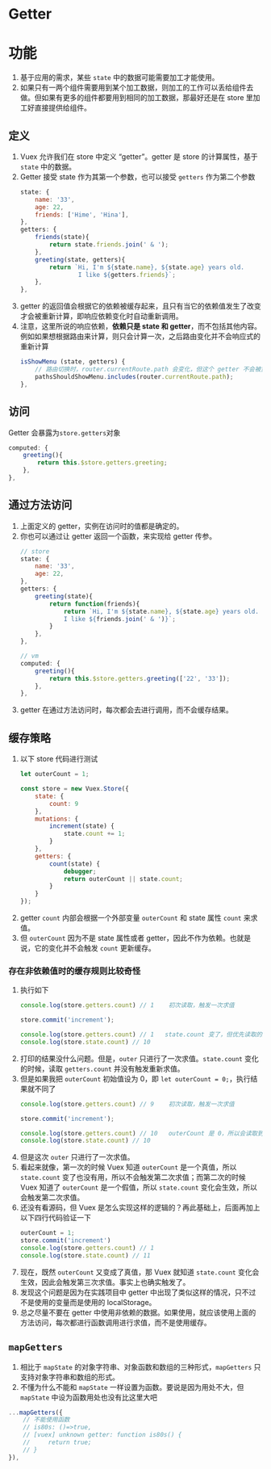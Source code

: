 # Getter



# 功能
1. 基于应用的需求，某些 `state` 中的数据可能需要加工才能使用。
2. 如果只有一两个组件需要用到某个加工数据，则加工的工作可以丢给组件去做。但如果有更多的组件都要用到相同的加工数据，那最好还是在 store 里加工好直接提供给组件。


## 定义
1. Vuex 允许我们在 store 中定义 “getter”。getter 是 store 的计算属性，基于 `state` 中的数据。
2. Getter 接受 state 作为其第一个参数，也可以接受 `getters` 作为第二个参数
    ```js
    state: {
        name: '33',
        age: 22,
        friends: ['Hime', 'Hina'],
    },
    getters: {
        friends(state){
            return state.friends.join(' & ');
        },
        greeting(state, getters){
            return `Hi, I'm ${state.name}, ${state.age} years old.
                    I like ${getters.friends}`;
        },
    },
    ```
3. getter 的返回值会根据它的依赖被缓存起来，且只有当它的依赖值发生了改变才会被重新计算，即响应依赖变化时自动重新调用。
4. 注意，这里所说的响应依赖，**依赖只是 state 和 getter**，而不包括其他内容。例如如果想根据路由来计算，则只会计算一次，之后路由变化并不会响应式的重新计算
    ```js
    isShowMenu (state, getters) {
        // 路由切换时，router.currentRoute.path 会变化，但这个 getter 不会被重新调用，因此不能响应路由变化
        pathsShouldShowMenu.includes(router.currentRoute.path);
    },
    ```


## 访问
Getter 会暴露为`store.getters`对象
```js
computed: {
    greeting(){
        return this.$store.getters.greeting;
    },
},
```


## 通过方法访问
1. 上面定义的 getter，实例在访问时的值都是确定的。
2. 你也可以通过让 getter 返回一个函数，来实现给 getter 传参。
    ```js
    // store
    state: {
        name: '33',
        age: 22,
    },
    getters: {
        greeting(state){
            return function(friends){
                return `Hi, I'm ${state.name}, ${state.age} years old.
                I like ${friends.join(' & ')}`;
            }
        },
    },
    ```
    ```js
    // vm
    computed: {
        greeting(){
            return this.$store.getters.greeting(['22', '33']);
        },
    },
    ```
3. getter 在通过方法访问时，每次都会去进行调用，而不会缓存结果。


## 缓存策略
1. 以下 store 代码进行测试
    ```js
    let outerCount = 1;

    const store = new Vuex.Store({
        state: {
            count: 9
        },
        mutations: {
            increment(state) {
                state.count += 1;
            }
        },
        getters: {
            count(state) {
                debugger;
                return outerCount || state.count;
            }
        }
    });
    ```
2. getter `count` 内部会根据一个外部变量 `outerCount` 和 state 属性 `count` 来求值。
3. 但 `outerCount` 因为不是 state 属性或者 getter，因此不作为依赖。也就是说，它的变化并不会触发 `count` 更新缓存。

### 存在非依赖值时的缓存规则比较奇怪
1. 执行如下
    ```js
    console.log(store.getters.count) // 1    初次读取，触发一次求值

    store.commit('increment');

    console.log(store.getters.count) // 1   state.count 变了，但优先读取的是 outerCount
    console.log(store.state.count) // 10
    ```
2. 打印的结果没什么问题。但是，`outer` 只进行了一次求值。`state.count` 变化的时候，读取 `getters.count` 并没有触发重新求值。
3. 但是如果我把 `outerCount` 初始值设为 0，即 `let outerCount = 0;`，执行结果就不同了
    ```js
    console.log(store.getters.count) // 9    初次读取，触发一次求值

    store.commit('increment');

    console.log(store.getters.count) // 10   outerCount 是 0，所以会读取到 state.count
    console.log(store.state.count) // 10
    ```
4. 但是这次 `outer` 只进行了一次求值。
5. 看起来就像，第一次的时候 Vuex 知道 `outerCount` 是一个真值，所以 `state.count` 变了也没有用，所以不会触发第二次求值；而第二次的时候 Vuex 知道了 `outerCount` 是一个假值，所以 `state.count` 变化会生效，所以会触发第二次求值。
6. 还没有看源码，但 Vuex 是怎么实现这样的逻辑的？再此基础上，后面再加上以下四行代码验证一下
    ```js
    outerCount = 1;
    store.commit('increment')
    console.log(store.getters.count) // 1
    console.log(store.state.count) // 11
    ```
7. 现在，既然 `outerCount` 又变成了真值，那 Vuex 就知道 `state.count` 变化会生效，因此会触发第三次求值。事实上也确实触发了。
8. 发现这个问题是因为在实践项目中 getter 中出现了类似这样的情况，只不过不是使用的变量而是使用的 localStorage。
9. 总之尽量不要在 getter 中使用非依赖的数据。如果使用，就应该使用上面的方法访问，每次都进行函数调用进行求值，而不是使用缓存。


## `mapGetters`
1. 相比于 `mapState` 的对象字符串、对象函数和数组的三种形式，`mapGetters` 只支持对象字符串和数组的形式。
2. 不懂为什么不能和 `mapState` 一样设置为函数。要说是因为用处不大，但 `mapState` 中设为函数用处也没有比这里大吧

```js
...mapGetters({
    // 不能使用函数
    // is80s: ()=>true,
    // [vuex] unknown getter: function is80s() {
    //     return true;
    // }
}),
```